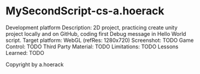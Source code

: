 # MySecondScript-cs-a.hoerack
Development platform
Description: 2D project, practicing create unity project locally and on GitHub, coding first Debug message in Hello World script.
Target platform: WebGL (refRes: 1280x720)
Screenshot: TODO
Game Control: TODO
Third Party Material: TODO
Limitations: TODO
Lessons Learned: TODO

Copyright by a.hoerack
